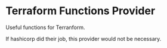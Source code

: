 # Terraform Functions Provider

Useful functions for Terranform.

If hashicorp did their job, this provider would not be necessary.
